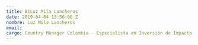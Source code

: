 ```yaml
---
title: 01Luz Mila Lancheros
date: 2019-04-04 13:56:00 Z
nombre: Luz Mila Lancheros
email: 
cargo: Country Manager Colombia - Especialista en Inversión de Impacto
---
```


